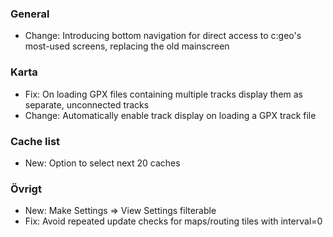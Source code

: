 ### General
- Change: Introducing bottom navigation for direct access to c:geo's most-used screens, replacing the old mainscreen

### Karta
- Fix: On loading GPX files containing multiple tracks display them as separate, unconnected tracks
- Change: Automatically enable track display on loading a GPX track file

### Cache list
- New: Option to select next 20 caches

### Övrigt
- New: Make Settings => View Settings filterable
- Fix: Avoid repeated update checks for maps/routing tiles with interval=0
